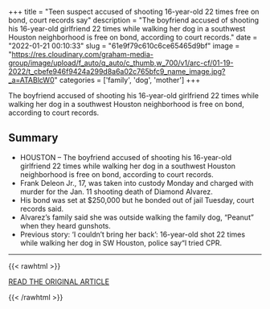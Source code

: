 +++
title = "Teen suspect accused of shooting 16-year-old 22 times free on bond, court records say"
description = "The boyfriend accused of shooting his 16-year-old girlfriend 22 times while walking her dog in a southwest Houston neighborhood is free on bond, according to court records."
date = "2022-01-21 00:10:33"
slug = "61e9f79c610c6ce65465d9bf"
image = "https://res.cloudinary.com/graham-media-group/image/upload/f_auto/q_auto/c_thumb,w_700/v1/arc-cf/01-19-2022/t_cbefe946f9424a299d8a6a02c765bfc9_name_image.jpg?_a=ATABlcW0"
categories = ['family', 'dog', 'mother']
+++

The boyfriend accused of shooting his 16-year-old girlfriend 22 times while walking her dog in a southwest Houston neighborhood is free on bond, according to court records.

## Summary

- HOUSTON – The boyfriend accused of shooting his 16-year-old girlfriend 22 times while walking her dog in a southwest Houston neighborhood is free on bond, according to court records.
- Frank Deleon Jr., 17, was taken into custody Monday and charged with murder for the Jan. 11 shooting death of Diamond Alvarez.
- His bond was set at $250,000 but he bonded out of jail Tuesday, court records said.
- Alvarez’s family said she was outside walking the family dog, “Peanut” when they heard gunshots.
- Previous story: ‘I couldn’t bring her back’: 16-year-old shot 22 times while walking her dog in SW Houston, police say“I tried CPR.

---

{{< rawhtml >}}
  <p class="article-category">
    <a target="_blank" href="https://www.click2houston.com/news/local/2022/01/18/teen-suspect-accused-of-shooting-16-year-old-22-times-was-romantically-involved-with-victim-another-girl-police-say/">READ THE ORIGINAL ARTICLE</a>
  </p>
{{< /rawhtml >}}
